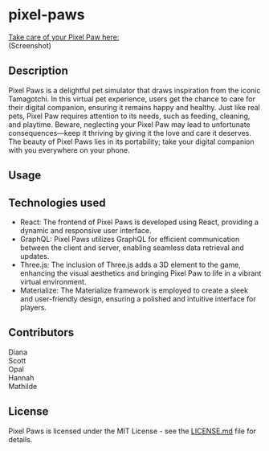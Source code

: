# pixel-paws

[Take care of your Pixel Paw here:]()  
(Screenshot)

## Description
Pixel Paws is a delightful pet simulator that draws inspiration from the iconic Tamagotchi. In this virtual pet experience, users get the chance to care for their digital companion, ensuring it remains happy and healthy. Just like real pets, Pixel Paw requires attention to its needs, such as feeding, cleaning, and playtime. Beware, neglecting your Pixel Paw may lead to unfortunate consequences—keep it thriving by giving it the love and care it deserves. The beauty of Pixel Paws lies in its portability; take your digital companion with you everywhere on your phone.

## Usage 
<!-- Instructions on how to play -->  

## Technologies used
* React: The frontend of Pixel Paws is developed using React, providing a dynamic and responsive user interface.  
* GraphQL: Pixel Paws utilizes GraphQL for efficient communication between the client and server, enabling seamless data retrieval and updates.  
* Three.js: The inclusion of Three.js adds a 3D element to the game, enhancing the visual aesthetics and bringing Pixel Paw to life in a vibrant virtual environment.  
* Materialize: The Materialize framework is employed to create a sleek and user-friendly design, ensuring a polished and intuitive interface for players.  

## Contributors 
Diana  
Scott  
Opal  
Hannah  
Mathilde  

## License
Pixel Paws is licensed under the MIT License - see the [LICENSE.md](LICENSE.md) file for details.  